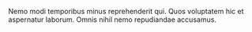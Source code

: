Nemo modi temporibus minus reprehenderit qui.
Quos voluptatem hic et aspernatur laborum.
Omnis nihil nemo repudiandae accusamus.